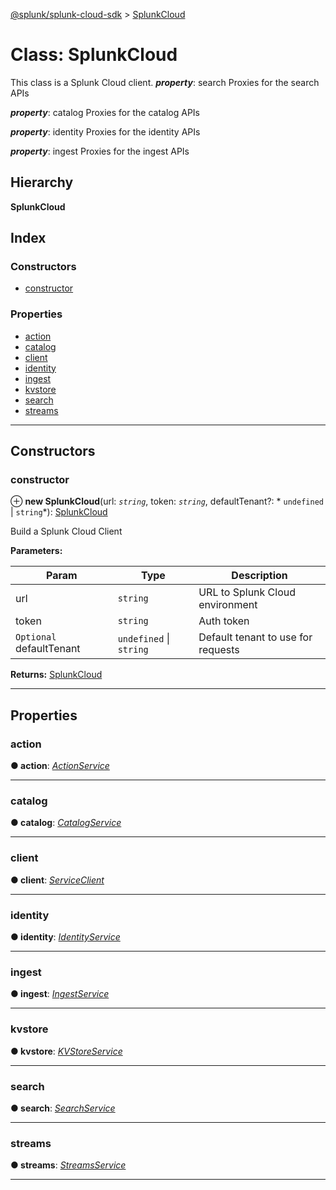 [@splunk/splunk-cloud-sdk](../README.md) > [SplunkCloud](../classes/splunkcloud.md)

# Class: SplunkCloud

This class is a Splunk Cloud client.
*__property__*: search Proxies for the search APIs

*__property__*: catalog Proxies for the catalog APIs

*__property__*: identity Proxies for the identity APIs

*__property__*: ingest Proxies for the ingest APIs

## Hierarchy

**SplunkCloud**

## Index

### Constructors

* [constructor](splunkcloud.md#constructor)

### Properties

* [action](splunkcloud.md#action)
* [catalog](splunkcloud.md#catalog)
* [client](splunkcloud.md#client)
* [identity](splunkcloud.md#identity)
* [ingest](splunkcloud.md#ingest)
* [kvstore](splunkcloud.md#kvstore)
* [search](splunkcloud.md#search)
* [streams](splunkcloud.md#streams)

---

## Constructors

<a id="constructor"></a>

###  constructor

⊕ **new SplunkCloud**(url: *`string`*, token: *`string`*, defaultTenant?: * `undefined` &#124; `string`*): [SplunkCloud](splunkcloud.md)

Build a Splunk Cloud Client

**Parameters:**

| Param | Type | Description |
| ------ | ------ | ------ |
| url | `string` |  URL to Splunk Cloud environment |
| token | `string` |  Auth token |
| `Optional` defaultTenant |  `undefined` &#124; `string`|  Default tenant to use for requests |

**Returns:** [SplunkCloud](splunkcloud.md)

___

## Properties

<a id="action"></a>

###  action

**● action**: *[ActionService](actionservice.md)*

___
<a id="catalog"></a>

###  catalog

**● catalog**: *[CatalogService](catalogservice.md)*

___
<a id="client"></a>

###  client

**● client**: *[ServiceClient](serviceclient.md)*

___
<a id="identity"></a>

###  identity

**● identity**: *[IdentityService](identityservice.md)*

___
<a id="ingest"></a>

###  ingest

**● ingest**: *[IngestService](ingestservice.md)*

___
<a id="kvstore"></a>

###  kvstore

**● kvstore**: *[KVStoreService](kvstoreservice.md)*

___
<a id="search"></a>

###  search

**● search**: *[SearchService](searchservice.md)*

___
<a id="streams"></a>

###  streams

**● streams**: *[StreamsService](streamsservice.md)*

___

